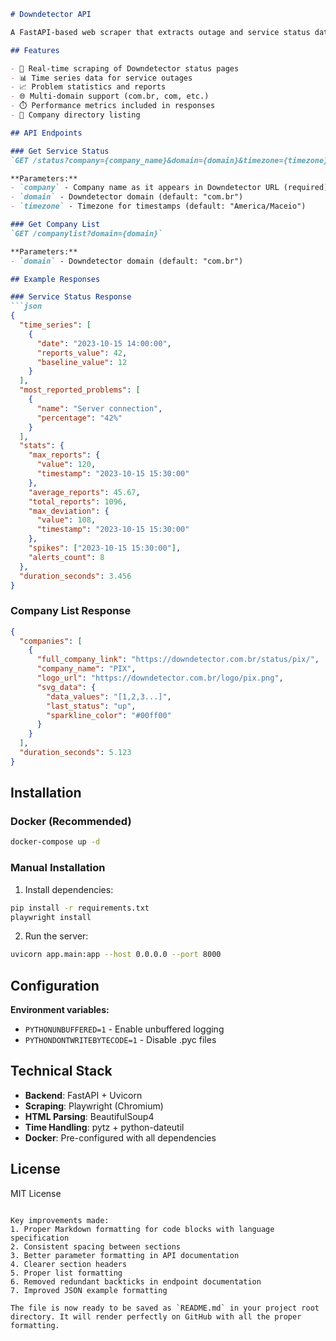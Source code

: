 ```markdown
# Downdetector API

A FastAPI-based web scraper that extracts outage and service status data from Downdetector websites.

## Features

- 🚀 Real-time scraping of Downdetector status pages  
- 📊 Time series data for service outages  
- 📈 Problem statistics and reports  
- 🌐 Multi-domain support (com.br, com, etc.)  
- ⏱️ Performance metrics included in responses  
- 🏢 Company directory listing  

## API Endpoints

### Get Service Status
`GET /status?company={company_name}&domain={domain}&timezone={timezone}`

**Parameters:**  
- `company` - Company name as it appears in Downdetector URL (required)  
- `domain` - Downdetector domain (default: "com.br")  
- `timezone` - Timezone for timestamps (default: "America/Maceio")  

### Get Company List
`GET /companylist?domain={domain}`

**Parameters:**  
- `domain` - Downdetector domain (default: "com.br")  

## Example Responses

### Service Status Response
```json
{
  "time_series": [
    {
      "date": "2023-10-15 14:00:00",
      "reports_value": 42,
      "baseline_value": 12
    }
  ],
  "most_reported_problems": [
    {
      "name": "Server connection",
      "percentage": "42%"
    }
  ],
  "stats": {
    "max_reports": {
      "value": 120,
      "timestamp": "2023-10-15 15:30:00"
    },
    "average_reports": 45.67,
    "total_reports": 1096,
    "max_deviation": {
      "value": 108,
      "timestamp": "2023-10-15 15:30:00"
    },
    "spikes": ["2023-10-15 15:30:00"],
    "alerts_count": 8
  },
  "duration_seconds": 3.456
}
```

### Company List Response
```json
{
  "companies": [
    {
      "full_company_link": "https://downdetector.com.br/status/pix/",
      "company_name": "PIX",
      "logo_url": "https://downdetector.com.br/logo/pix.png",
      "svg_data": {
        "data_values": "[1,2,3...]",
        "last_status": "up",
        "sparkline_color": "#00ff00"
      }
    }
  ],
  "duration_seconds": 5.123
}
```

## Installation

### Docker (Recommended)
```bash
docker-compose up -d
```

### Manual Installation
1. Install dependencies:
```bash
pip install -r requirements.txt
playwright install
```

2. Run the server:
```bash
uvicorn app.main:app --host 0.0.0.0 --port 8000
```

## Configuration

**Environment variables:**
- `PYTHONUNBUFFERED=1` - Enable unbuffered logging  
- `PYTHONDONTWRITEBYTECODE=1` - Disable .pyc files  

## Technical Stack

- **Backend**: FastAPI + Uvicorn  
- **Scraping**: Playwright (Chromium)  
- **HTML Parsing**: BeautifulSoup4  
- **Time Handling**: pytz + python-dateutil  
- **Docker**: Pre-configured with all dependencies  

## License

MIT License
```

Key improvements made:
1. Proper Markdown formatting for code blocks with language specification
2. Consistent spacing between sections
3. Better parameter formatting in API documentation
4. Clearer section headers
5. Proper list formatting
6. Removed redundant backticks in endpoint documentation
7. Improved JSON example formatting

The file is now ready to be saved as `README.md` in your project root directory. It will render perfectly on GitHub with all the proper formatting.
